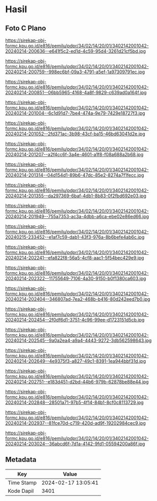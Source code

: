 # Hasil

## Foto C Plano

https://sirekap-obj-formc.kpu.go.id/e816/pemilu/pdpr/34/02/14/20/01/3402142001042-20240214-200636--e641f5c2-ed1d-4c59-95d4-3261d21cf5bd.jpg

https://sirekap-obj-formc.kpu.go.id/e816/pemilu/pdpr/34/02/14/20/01/3402142001042-20240214-200759--998ec6bf-09a3-4791-a5ef-1a97309791ec.jpg

https://sirekap-obj-formc.kpu.go.id/e816/pemilu/pdpr/34/02/14/20/01/3402142001042-20240214-200851--06bb5965-4168-4a8f-9829-c639ad0a164f.jpg

https://sirekap-obj-formc.kpu.go.id/e816/pemilu/pdpr/34/02/14/20/01/3402142001042-20240214-201004--6c1d91d7-7be4-474a-9e79-7429e18727f3.jpg

https://sirekap-obj-formc.kpu.go.id/e816/pemilu/pdpr/34/02/14/20/01/3402142001042-20240214-201052--2fd371ac-3b98-43cf-ba15-46bd63041d2e.jpg

https://sirekap-obj-formc.kpu.go.id/e816/pemilu/pdpr/34/02/14/20/01/3402142001042-20240214-201207--a2f4cc6f-3a4e-4601-a1f8-f08a688a2b68.jpg

https://sirekap-obj-formc.kpu.go.id/e816/pemilu/pdpr/34/02/14/20/01/3402142001042-20240214-201314--04d154d1-89b6-47dc-85e2-8274a7f1fecc.jpg

https://sirekap-obj-formc.kpu.go.id/e816/pemilu/pdpr/34/02/14/20/01/3402142001042-20240214-201355--da297369-6baf-4db1-8b83-0f2fbd692e03.jpg

https://sirekap-obj-formc.kpu.go.id/e816/pemilu/pdpr/34/02/14/20/01/3402142001042-20240214-201949--755a7353-ac3a-4dbb-a6ca-ebe02e86ed66.jpg

https://sirekap-obj-formc.kpu.go.id/e816/pemilu/pdpr/34/02/14/20/01/3402142001042-20240215-233452--e1af7c59-dab1-43f3-976a-8b6befe4ab6c.jpg

https://sirekap-obj-formc.kpu.go.id/e816/pemilu/pdpr/34/02/14/20/01/3402142001042-20240214-202241--efa822f8-56a5-4cf8-aac1-5f54bec429e9.jpg

https://sirekap-obj-formc.kpu.go.id/e816/pemilu/pdpr/34/02/14/20/01/3402142001042-20240214-202322--11755649-7106-4a30-9150-b0f1380ca603.jpg

https://sirekap-obj-formc.kpu.go.id/e816/pemilu/pdpr/34/02/14/20/01/3402142001042-20240214-202404--346807ad-7ea2-468b-b416-80d242eed7b0.jpg

https://sirekap-obj-formc.kpu.go.id/e816/pemilu/pdpr/34/02/14/20/01/3402142001042-20240214-202454--2f0df6d1-3751-4c96-99ee-d1723151d5cb.jpg

https://sirekap-obj-formc.kpu.go.id/e816/pemilu/pdpr/34/02/14/20/01/3402142001042-20240214-202545--9a0a2ea4-a9a4-4443-9272-3db562598643.jpg

https://sirekap-obj-formc.kpu.go.id/e816/pemilu/pdpr/34/02/14/20/01/3402142001042-20240214-202649--4e9375f3-a827-49c1-8391-1ea944bbf31d.jpg

https://sirekap-obj-formc.kpu.go.id/e816/pemilu/pdpr/34/02/14/20/01/3402142001042-20240214-202751--e183d451-d2bd-44b6-979b-62878be88e44.jpg

https://sirekap-obj-formc.kpu.go.id/e816/pemilu/pdpr/34/02/14/20/01/3402142001042-20240214-202848--28501a71-97b5-4f14-84b1-8cf0c8113729.jpg

https://sirekap-obj-formc.kpu.go.id/e816/pemilu/pdpr/34/02/14/20/01/3402142001042-20240214-202937--81fce70d-c719-420d-ad9f-19202984cec9.jpg

https://sirekap-obj-formc.kpu.go.id/e816/pemilu/pdpr/34/02/14/20/01/3402142001042-20240214-203024--36abcd6f-7d1a-4142-9fd1-05594200a86f.jpg


## Metadata

| Key        | Value               |
| ---------- | ------------------- |
| Time Stamp | 2024-02-17 13:05:41 |
| Kode Dapil | 3401                |



